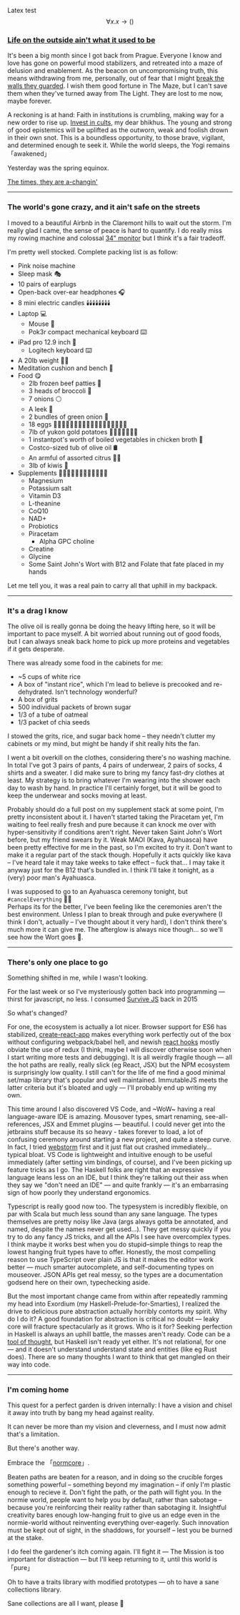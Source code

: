 
Latex test $$\forall x. x \to ()$$

### [Life on the outside ain't what it used to be](https://youtu.be/wvSHhm6R7dQ)
It's been a big month since I got back from Prague. Everyone I know and love has gone on powerful mood stabilizers, and retreated into a maze of delusion and enablement. As the beacon on uncompromising truth, this means withdrawing from me, personally, out of fear that I might [break the walls they guarded](#). I wish them good fortune in The Maze, but I can't save them when they've turned away from The Light. They are lost to me now, maybe forever.

A reckoning is at hand: Faith in institutions is crumbling, making way for a new order to rise up. [Invest in cults](#), my dear bhikhus. The young and strong of good epistemics will be uplifted as the outworn, weak and foolish drown in their own snot. This is a boundless opportunity, to those brave, vigilant, and determined enough te seek it. While the world sleeps, the Yogi remains 「awakened」

Yesterday was the spring equinox.

[The times, they are a-changin'](https://youtu.be/90WD_ats6eE)

--- 
### The world's gone crazy, and it ain't safe on the streets
I moved to a beautiful Airbnb in the Claremont hills to wait out the storm. I'm really glad I came, the sense of peace is hard to quantify. I do really miss my rowing machine and colossal [34" monitor](#) but I think it's a fair tradeoff.

I'm pretty well stocked. Complete packing list is as follow:

- Pink noise machine
- Sleep mask 🎭
- 10 pairs of earplugs
- Open-back over-ear headphones 🎧
- 8 mini electric candles 🕯️🕯️🕯️🕯️🕯️🕯️🕯️🕯️
- Laptop 💻
    - Mouse 🐁
    - Pok3r compact mechanical keyboard ⌨️
- iPad pro 12.9 inch 🎨
    - Logitech keyboard ⌨️
- A 20lb weight 🏋️‍♀️
- Meditation cushion and bench 🧘
- Food 😋
    - 2lb frozen beef patties 🍔
    - 3 heads of broccoli 🌳
    - 7 onions ⚪️
    - A leek 🎋
    - 2 bundles of green onion 🎍
    - 18 eggs 🥚🥚🥚🥚🥚🥚🥚🥚🥚🥚🥚🥚🥚🥚🥚🥚🍳🍳
    - 7lb of yukon gold potatoes 🥔🥔🥔🥔🥔🥔🥔
    - 1 instantpot's worth of boiled vegetables in chicken broth 🍵
    - Costco-sized tub of olive oil 🛢️
    - An armful of assorted citrus 🍊🍋
    - 3lb of kiwis 🥝
- Supplements 💊💊💊💊💊💊💊💊💊🍚🍚💊
    - Magnesium
    - Potassium salt
    - Vitamin D3
    - L-theanine
    - CoQ10
    - NAD+
    - Probiotics
    - Piracetam
        - Alpha GPC choline
    - Creatine
    - Glycine
    - Some Saint John's Wort with B12 and Folate that fate placed in my hands

Let me tell you, it was a real pain to carry all that uphill in my backpack.

---
### It's a drag I know
The olive oil is really gonna be doing the heavy lifting here, so it will be important to pace myself. A bit worried about running out of good foods, but I can always sneak back home to pick up more proteins and vegetables if it gets desperate.

There was already some food in the cabinets for me:

- ~5 cups of white rice
- A box of "instant rice", which I'm lead to believe is precooked and re-dehydrated. Isn't technology wonderful?
- A box of grits
- 500 individual packets of brown sugar
- 1/3 of a tube of oatmeal
- 1/3 packet of chia seeds

I stowed the grits, rice, and sugar back home – they needn't clutter my cabinets or my mind, but might be handy if shit really hits the fan.

I went a bit overkill on the clothes, considering there's no washing machine. In total I've got 3 pairs of pants, 4 pairs of underwear, 2 pairs of socks, 4 shirts and a sweater. I did make sure to bring my fancy fast-dry clothes at least. My strategy is to bring whatever I'm wearing into the shower each day to wash by hand. In practice I'll certainly forget, but it will be good to keep the underwear and socks moving at least.

Probably should do a full post on my supplement stack at some point, I'm pretty inconsistent about it. I haven't started taking the Piracetam yet, I'm waiting to feel really fresh and pure because it can knock me over with hyper-sensitivity if conditions aren't right. Never taken Saint John's Wort before, but my friend swears by it. Weak MAOI (Kava, Ayahuasca) have been pretty effective for me in the past, so I'm excited to try it. Don't want to make it a regular part of the stack though. Hopefully it acts quickly like kava – I've heard tale it may take weeks to take effect – fuck that… I may take it anyway just for the B12 that's bundled in. I think I'll take it tonight, as a (very) poor man's Ayahuasca.

I was supposed to go to an Ayahuasca ceremony tonight, but `#cancelEverything` 🤷‍♂️\
Perhaps its for the better, I've been feeling like the ceremonies aren't the best environment. Unless I plan to break through and puke everywhere (I think I don't, actually – I've thought about it very hard), I don't think there's much more it can give me. The afterglow is always nice though… so we'll see how the Wort goes 🙏.

---
### There's only one place to go
Something shifted in me, while I wasn't looking.

For the last week or so I've mysteriously gotten back into programming — thirst for javascript, no less. I consumed [Survive JS](#) back in 2015

So what's changed?

For one, the ecosystem is actually a lot nicer. Browser support for ES6 has stabilized, [create-react-app](#) makes everything work perfectly out of the box without configuring webpack/babel hell, and newish [react hooks](#) mostly obviate the use of redux (I think, maybe I will discover otherwise soon when I start writing more tests and debugging). It is all weirdly fragile though — all the hot paths are really, really slick (eg React, JSX) but the NPM ecosystem is surprisingly low quality. I still can't for the life of me find a good minimal set/map library that's popular and well maintained. ImmutableJS meets the latter criteria but it's bloated and ugly — I'll probably end up writing my own.

This time around I also discovered VS Code, and ~WoW~ having a real language-aware IDE is amazing. Mousover types, smart renaming, see-all-references, JSX and Emmet plugins — beautiful. I could never get into the jetbrains stuff because its so heavy - takes forever to load, a lot of confusing ceremony around starting a new project, and quite a steep curve. In fact, I tried [webstorm](#) first and it just flat out crashed immediately… typical bloat. VS Code is lightweight and intuitive enough to be useful immediately (after setting vim bindings, of course), and I've been picking up feature tricks as I go. The Haskell folks are right that an expressive language leans less on an IDE, but I think they're talking out their ass when they say we "don't need an IDE" — and quite frankly — it's an embarrasing sign of how poorly they understand ergonomics.

Typescript is really good now too. The typesystem is incredibly  flexible, on par with Scala but much less sound than any sane language. The types themselves are pretty noisy like Java (args always gotta be annotated, and named, despite the names never get used…). They get messy quickly if you try to do any fancy JS tricks, and all the APIs I see have overcomplex types. I think maybe it works best when you do stupid–simple things to reap the lowest hanging fruit types have to offer. Honestly, the most compelling reason to use TypeScript over plain JS is that it makes the editor work better — much smarter autocomplete, and self-documenting types on mouseover. JSON APIs get real messy, so the types are a documentation godsend here on their own, typechecking aside.

But the most important change came from within
after repeatedly ramming my head into Exordium (my Haskell-Prelude-for-Smarties), I realized the drive to delicious pure abstraction actually horribly contorts my spirit. Why do I do it? A good foundation for abstraction is critical no doubt — leaky core will fracture spectacularly as it grows. Who is it for? Seeking perfection in Haskell is always an uphill battle, the masses aren't ready. Code can be a [tool of thought](#), but Haskell isn't ready yet either. It's not relational, for one — and it doesn't understand understand state and entities (like eg Rust does). There are so many thoughts I want to think that get mangled on their way into code.

---
### I'm coming home

This quest for a perfect garden is driven internally: I have a vision and chisel it away into truth by bang my head against reality.

It can never be more than my vision and cleverness, and I must now admit that's a limitation.

But there's another way.

Embrace the 「[normcore](#)」.

Beaten paths are beaten for a reason, and in doing so the crucible forges something powerful – something beyond my imagination – if only I'm plastic enough to recieve it. Don't fight the path, or the path will fight you. In the normie world, people want to help you by default, rather than sabotage – because you're reinforcing their reality rather than sabotaging it. Insightful creativity bares enough low-hanging fruit to give us an edge even in the normie-world without reinventing everything over-eagerly. Such innovation must be kept out of sight, in the shaddows, for yourself – lest you be burned at the stake.

I do feel the gardener's itch coming again. I'll fight it — The Mission is too important for distraction — but I'll keep returning to it, until this world is 「pure」

Oh to have a traits library with modified prototypes — oh to have a sane collections library.

Sane collections are all I want, please 🙏